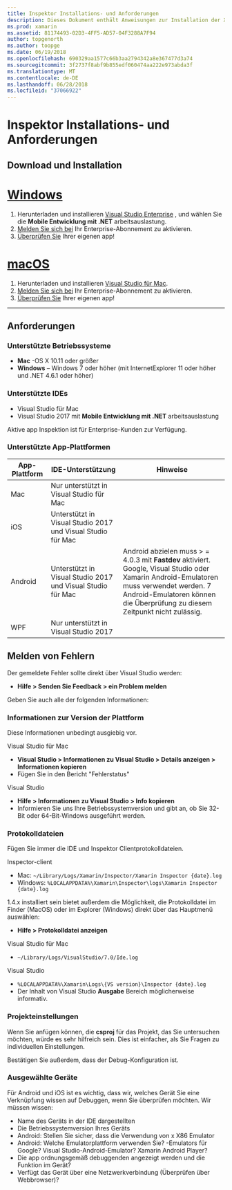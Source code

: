 ```yaml
---
title: Inspektor Installations- und Anforderungen
description: Dieses Dokument enthält Anweisungen zur Installation der Xamarin-Inspektor und erläutert die unterstützten Betriebssysteme, IDEs und app-Plattformen.
ms.prod: xamarin
ms.assetid: 81174493-02D3-4FF5-AD57-04F3288A7F94
author: topgenorth
ms.author: toopge
ms.date: 06/19/2018
ms.openlocfilehash: 690329aa1577c66b3aa2794342a8e367477d3a74
ms.sourcegitcommit: 3f2737f8abf9b855edf060474aa222e973abda3f
ms.translationtype: MT
ms.contentlocale: de-DE
ms.lasthandoff: 06/28/2018
ms.locfileid: "37066922"
---
```

# <a name="inspector-installation-and-requirements"></a>Inspektor Installations- und Anforderungen

## <a name="download-and-installation"></a>Download und Installation

# <a name="windowstabwindows"></a>[Windows](#tab/windows)

1. Herunterladen und installieren [Visual Studio Enterprise](https://visualstudio.microsoft.com/vs/) , und wählen Sie die **Mobile Entwicklung mit .NET** arbeitsauslastung.
1. [Melden Sie sich bei](https://docs.microsoft.com/visualstudio/ide/signing-in-to-visual-studio) Ihr Enterprise-Abonnement zu aktivieren.
1. [Überprüfen Sie](~/tools/inspector/inspect.md) Ihrer eigenen app!

# <a name="macostabmacos"></a>[macOS](#tab/macos)

1. Herunterladen und installieren [Visual Studio für Mac](https://visualstudio.microsoft.com/vs/mac/).
1. [Melden Sie sich bei](https://docs.microsoft.com/visualstudio/mac/activation) Ihr Enterprise-Abonnement zu aktivieren.
1. [Überprüfen Sie](~/tools/inspector/inspect.md) Ihrer eigenen app!

-----

## <a name="requirements"></a>Anforderungen

### <a name="supported-operating-systems"></a>Unterstützte Betriebssysteme

- **Mac** -OS X 10.11 oder größer
- **Windows** – Windows 7 oder höher (mit InternetExplorer 11 oder höher und .NET 4.6.1 oder höher)

### <a name="supported-ides"></a>Unterstützte IDEs

- Visual Studio für Mac
- Visual Studio 2017 mit **Mobile Entwicklung mit .NET** arbeitsauslastung

Aktive app Inspektion ist für Enterprise-Kunden zur Verfügung.

<a name="supported-platforms" />

### <a name="supported-app-platforms"></a>Unterstützte App-Plattformen

|App-Plattform|IDE-Unterstützung|Hinweise|
|--- |--- |--- |
|Mac|Nur unterstützt in Visual Studio für Mac|
|iOS|Unterstützt in Visual Studio 2017 und Visual Studio für Mac| |
|Android|Unterstützt in Visual Studio 2017 und Visual Studio für Mac|Android abzielen muss > = 4.0.3 mit **Fastdev** aktiviert.<br />Google, Visual Studio oder Xamarin Android-Emulatoren muss verwendet werden. 7 Android-Emulatoren können die Überprüfung zu diesem Zeitpunkt nicht zulässig.|
|WPF|Nur unterstützt in Visual Studio 2017|

<a name="reporting-bugs" />

## <a name="reporting-bugs"></a>Melden von Fehlern

Der gemeldete Fehler sollte direkt über Visual Studio werden:

- **Hilfe > Senden Sie Feedback > ein Problem melden**

Geben Sie auch alle der folgenden Informationen:

### <a name="platform-version-information"></a>Informationen zur Version der Plattform

Diese Informationen unbedingt ausgiebig vor.

Visual Studio für Mac

- **Visual Studio > Informationen zu Visual Studio > Details anzeigen > Informationen kopieren**
- Fügen Sie in den Bericht "Fehlerstatus"

Visual Studio

- **Hilfe > Informationen zu Visual Studio > Info kopieren**
- Informieren Sie uns Ihre Betriebssystemversion und gibt an, ob Sie 32-Bit oder 64-Bit-Windows ausgeführt werden.

### <a name="log-files"></a>Protokolldateien

Fügen Sie immer die IDE und Inspektor Clientprotokolldateien.

Inspector-client

- Mac: `~/Library/Logs/Xamarin/Inspector/Xamarin Inspector {date}.log`
- Windows: `%LOCALAPPDATA%\Xamarin\Inspector\logs\Xamarin Inspector {date}.log`

1.4.x installiert sein bietet außerdem die Möglichkeit, die Protokolldatei im Finder (MacOS) oder im Explorer (Windows) direkt über das Hauptmenü auswählen:

- **Hilfe > Protokolldatei anzeigen**

Visual Studio für Mac

- `~/Library/Logs/VisualStudio/7.0/Ide.log`

Visual Studio

- `%LOCALAPPDATA%\Xamarin\Logs\{VS version}\Inspector {date}.log`
- Der Inhalt von Visual Studio **Ausgabe** Bereich möglicherweise informativ.

### <a name="project-settings"></a>Projekteinstellungen

Wenn Sie anfügen können, die **csproj** für das Projekt, das Sie untersuchen möchten, würde es sehr hilfreich sein. Dies ist einfacher, als Sie Fragen zu individuellen Einstellungen.

Bestätigen Sie außerdem, dass der Debug-Konfiguration ist.

### <a name="selected-devices"></a>Ausgewählte Geräte

Für Android und iOS ist es wichtig, dass wir, welches Gerät Sie eine Verknüpfung wissen auf Debuggen, wenn Sie überprüfen möchten. Wir müssen wissen:

- Name des Geräts in der IDE dargestellten
- Die Betriebssystemversion Ihres Geräts
- Android: Stellen Sie sicher, dass die Verwendung von x X86 Emulator
- Android: Welche Emulatorplattform verwenden Sie? -Emulators für Google? Visual Studio-Android-Emulator? Xamarin Android Player?
- Die app ordnungsgemäß debuggenden angezeigt werden und die Funktion im Gerät?
- Verfügt das Gerät über eine Netzwerkverbindung (Überprüfen über Webbrowser)?

[client-bugs]: https://github.com/Microsoft/workbooks/issues/new

